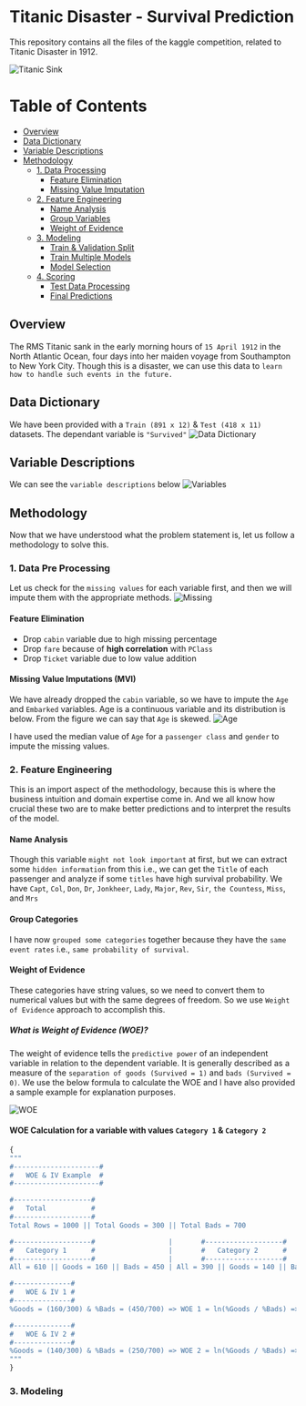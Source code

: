 # Titanic Disaster - Survival Prediction

This repository contains all the files of the kaggle competition, related to Titanic Disaster in 1912.

![Titanic Sink](images/Titanic_Sink.jpg)
# Table of Contents
- [Overview](#overview)
- [Data Dictionary](#data-dictionary)
- [Variable Descriptions](#variable-descriptions)
- [Methodology](#methodology)
  - [1. Data Processing](#1-data-pre-processing)
    - [Feature Elimination](#feature-elimination)
    - [Missing Value Imputation](#missing-value-imputations-mvi)
  - [2. Feature Engineering](#2-feature-engineering)
    - [Name Analysis](#name-analysis)
    - [Group Variables](#group-categories)
    - [Weight of Evidence](#weight-of-evidence)
  - [3. Modeling](#3-modeling)
    - [Train & Validation Split](#TVS)
    - [Train Multiple Models](#TMM)
    - [Model Selection](#MS)
  - [4. Scoring](#SC)
    - [Test Data Processing](#TDP)
    - [Final Predictions](#FP)
  
## Overview
The RMS Titanic sank in the early morning hours of ```15 April 1912``` in the North Atlantic Ocean, four days into her maiden voyage from Southampton to New York City. Though this is a disaster, we can use this data to ```learn how to handle such events in the future.```

## Data Dictionary
We have been provided with a ```Train (891 x 12)``` & ```Test (418 x 11)``` datasets. The dependant variable is `````"Survived"`````
![Data Dictionary](images/Data_Dictionary.JPG)
  
## Variable Descriptions
We can see the ```variable descriptions``` below
![Variables](images/Variable_Notes.JPG)

## Methodology
Now that we have understood what the problem statement is, let us follow a methodology to solve this. 

### 1. Data Pre Processing
Let us check for the ```missing values``` for each variable first, and then we will impute them with the appropriate methods. 
![Missing](images/Missing_Train.PNG)

#### Feature Elimination
- Drop ```cabin``` variable due to high missing percentage
- Drop ```fare``` because of **high correlation** with ```PClass```
- Drop ```Ticket``` variable due to low value addition
#### Missing Value Imputations (MVI)
We have already dropped the ```cabin``` variable, so we have to impute the ```Age``` and ```Embarked``` variables. Age is a continuous variable and its distribution is below. From the figure we can say that ```Age``` is skewed.
![Age](images/Age_Dist.PNG)

I have used the median value of ```Age``` for a `passenger class` and `gender` to impute the missing values.

### 2. Feature Engineering
This is an import aspect of the methodology, because this is where the business intuition and domain expertise come in. And we all know how crucial these two are to make better predictions and to interpret the results of the model.  

#### Name Analysis
Though this variable `might not look important` at first, but we can extract some `hidden information` from this i.e., we can get the `Title` of each passenger and analyze if some `titles` have high survival probability. We have `Capt`, `Col`, `Don`, `Dr`, `Jonkheer`, `Lady`, `Major`, `Rev`, `Sir`, `the Countess`, `Miss`, and `Mrs`
#### Group Categories
I have now `grouped some categories` together because they have the `same event rates` i.e., `same probability of survival`.
#### Weight of Evidence
These categories have string values, so we need to convert them to numerical values but with the same degrees of freedom. So we use `Weight of Evidence` approach to accomplish this. 
##### What is Weight of Evidence (WOE)?
The weight of evidence tells the `predictive power` of an independent variable in relation to the dependent variable. It is generally described as a measure of the `separation of goods (Survived = 1)` and `bads (Survived = 0)`. We use the below formula to calculate the WOE and I have also provided a sample example for explanation purposes.

![WOE](images/woe.png)

#### WOE Calculation for a variable with values `Category 1` & `Category 2`
```python
{
"""
#---------------------#
#   WOE & IV Example  #
#---------------------#

#-------------------#
#   Total           #
#-------------------#                       
Total Rows = 1000 || Total Goods = 300 || Total Bads = 700

#-------------------#                  |       #-------------------#
#   Category 1      #                  |       #   Category 2      #
#-------------------#                  |       #-------------------# 
All = 610 || Goods = 160 || Bads = 450 | All = 390 || Goods = 140 || Bads = 250

#--------------#
#   WOE & IV 1 #
#--------------#    
%Goods = (160/300) & %Bads = (450/700) => WOE 1 = ln(%Goods / %Bads) => IV 1 = WOE 1 * (%Goods - %Bads)

#--------------#
#   WOE & IV 2 #
#--------------#    
%Goods = (140/300) & %Bads = (250/700) => WOE 2 = ln(%Goods / %Bads) => IV 2 = WOE 2 * (%Goods - %Bads)
"""
}
```
### 3. Modeling




